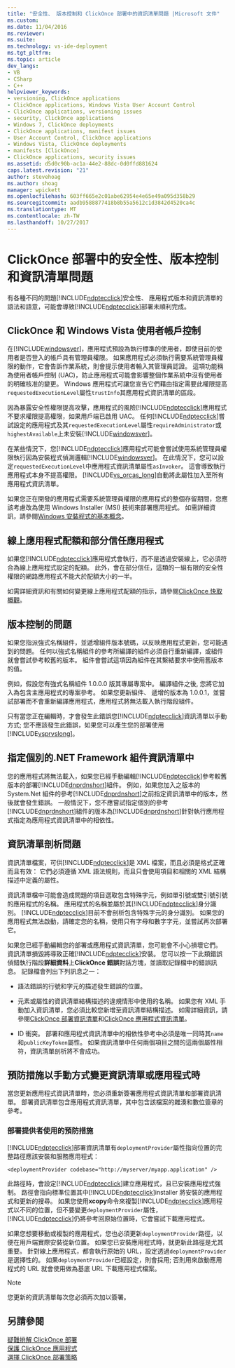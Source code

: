 ```yaml
---
title: "安全性、 版本控制和 ClickOnce 部署中的資訊清單問題 |Microsoft 文件"
ms.custom: 
ms.date: 11/04/2016
ms.reviewer: 
ms.suite: 
ms.technology: vs-ide-deployment
ms.tgt_pltfrm: 
ms.topic: article
dev_langs:
- VB
- CSharp
- C++
helpviewer_keywords:
- versioning, ClickOnce applications
- ClickOnce applications, Windows Vista User Account Control
- ClickOnce applications, versioning issues
- security, ClickOnce applications
- Windows 7, ClickOnce deployments
- ClickOnce applications, manifest issues
- User Account Control, ClickOnce applications
- Windows Vista, ClickOnce deployments
- manifests [ClickOnce]
- ClickOnce applications, security issues
ms.assetid: d5d0c90b-ac1a-44e2-88dc-0d0ffd881624
caps.latest.revision: "21"
author: stevehoag
ms.author: shoag
manager: wpickett
ms.openlocfilehash: 603ff665e2c01abe62954e4e65e49a095d358b29
ms.sourcegitcommit: aadb9588877418b8b55a5612c1d3842d4520ca4c
ms.translationtype: MT
ms.contentlocale: zh-TW
ms.lasthandoff: 10/27/2017
---
```

# <a name="security-versioning-and-manifest-issues-in-clickonce-deployments"></a>ClickOnce 部署中的安全性、版本控制和資訊清單問題
有各種不同的問題[!INCLUDE[ndptecclick](../deployment/includes/ndptecclick_md.md)]安全性、 應用程式版本和資訊清單的語法和語意，可能會導致[!INCLUDE[ndptecclick](../deployment/includes/ndptecclick_md.md)]部署未順利完成。  
  
## <a name="clickonce-and-windows-vista-user-account-control"></a>ClickOnce 和 Windows Vista 使用者帳戶控制  
 在[!INCLUDE[windowsver](../deployment/includes/windowsver_md.md)]，應用程式預設為執行標準的使用者，即使目前的使用者是否登入的帳戶具有管理員權限。 如果應用程式必須執行需要系統管理員權限的動作，它會告訴作業系統，則會提示使用者輸入其管理員認證。 這項功能稱為使用者帳戶控制 (UAC)，防止應用程式可能會影響整個作業系統中沒有使用者的明確核准的變更。 Windows 應用程式可讓您宣告它們藉由指定需要此權限提高`requestedExecutionLevel`屬性`trustInfo`其應用程式資訊清單的區段。  
  
 因為暴露安全性權限提高攻擊，應用程式的風險[!INCLUDE[ndptecclick](../deployment/includes/ndptecclick_md.md)]應用程式不要求權限提高權限，如果用戶端已啟用 UAC。 任何[!INCLUDE[ndptecclick](../deployment/includes/ndptecclick_md.md)]嘗試設定的應用程式及其`requestedExecutionLevel`屬性`requireAdministrator`或`highestAvailable`上未安裝[!INCLUDE[windowsver](../deployment/includes/windowsver_md.md)]。  
  
 在某些情況下，您[!INCLUDE[ndptecclick](../deployment/includes/ndptecclick_md.md)]應用程式可能會嘗試使用系統管理員權限執行因為安裝程式偵測邏輯[!INCLUDE[windowsver](../deployment/includes/windowsver_md.md)]。 在此情況下，您可以設定`requestedExecutionLevel`中應用程式資訊清單屬性`asInvoker`。 這會導致執行應用程式本身不提高權限。 [!INCLUDE[vs_orcas_long](../debugger/includes/vs_orcas_long_md.md)]自動將此屬性加入至所有應用程式資訊清單。  
  
 如果您正在開發的應用程式需要系統管理員權限的應用程式的整個存留期間，您應該考慮改為使用 Windows Installer (MSI) 技術來部署應用程式。 如需詳細資訊，請參閱[Windows 安裝程式的基本概念](../extensibility/internals/windows-installer-basics.md)。  
  
## <a name="online-application-quotas-and-partial-trust-applications"></a>線上應用程式配額和部分信任應用程式  
 如果您[!INCLUDE[ndptecclick](../deployment/includes/ndptecclick_md.md)]應用程式會執行，而不是透過安裝線上，它必須符合為線上應用程式設定的配額。 此外，會在部分信任，這類的一組有限的安全性權限的網路應用程式不能大於配額大小的一半。  
  
 如需詳細資訊和有關如何變更線上應用程式配額的指示，請參閱[ClickOnce 快取概觀](../deployment/clickonce-cache-overview.md)。  
  
## <a name="versioning-issues"></a>版本控制的問題  
 如果您指派強式名稱組件，並遞增組件版本號碼，以反映應用程式更新，您可能遇到的問題。 任何以強式名稱組件的參考所編譯的組件必須自行重新編譯，或組件就會嘗試參考較舊的版本。 組件會嘗試這項因為組件在其繫結要求中使用舊版本的值。  
  
 例如，假設您有強式名稱組件 1.0.0.0 版其專屬專案中。 編譯組件之後, 您將它加入為包含主應用程式的專案參考。 如果您更新組件、 遞增的版本為 1.0.0.1，並嘗試部署而不會重新編譯應用程式，應用程式將無法載入執行階段組件。  
  
 只有當您正在編輯時，才會發生此錯誤您[!INCLUDE[ndptecclick](../deployment/includes/ndptecclick_md.md)]資訊清單以手動方式; 您不應該發生此錯誤，如果您可以產生您的部署使用[!INCLUDE[vsprvslong](../code-quality/includes/vsprvslong_md.md)]。  
  
## <a name="specifying-individual-net-framework-assemblies-in-the-manifest"></a>指定個別的.NET Framework 組件資訊清單中  
 您的應用程式將無法載入，如果您已經手動編輯[!INCLUDE[ndptecclick](../deployment/includes/ndptecclick_md.md)]參考較舊版本的部署[!INCLUDE[dnprdnshort](../code-quality/includes/dnprdnshort_md.md)]組件。 例如，如果您加入之版本的 System.Net 組件的參考[!INCLUDE[dnprdnshort](../code-quality/includes/dnprdnshort_md.md)]之前指定資訊清單中的版本，然後就會發生錯誤。 一般情況下，您不應嘗試指定個別的參考[!INCLUDE[dnprdnshort](../code-quality/includes/dnprdnshort_md.md)]組件的版本為[!INCLUDE[dnprdnshort](../code-quality/includes/dnprdnshort_md.md)]針對執行應用程式指定為應用程式資訊清單中的相依性。  
  
## <a name="manifest-parsing-issues"></a>資訊清單剖析問題  
 資訊清單檔案，可供[!INCLUDE[ndptecclick](../deployment/includes/ndptecclick_md.md)]是 XML 檔案，而且必須是格式正確而且有效： 它們必須遵循 XML 語法規則，而且只會使用項目和相關的 XML 結構描述中定義的屬性。  
  
 資訊清單檔中可能會造成問題的項目選取包含特殊字元，例如單引號或雙引號引號的應用程式的名稱。 應用程式的名稱並屬於其[!INCLUDE[ndptecclick](../deployment/includes/ndptecclick_md.md)]身分識別。 [!INCLUDE[ndptecclick](../deployment/includes/ndptecclick_md.md)]目前不會剖析包含特殊字元的身分識別。 如果您的應用程式無法啟動，請確定您的名稱，使用只有字母和數字字元，並嘗試再次部署它。  
  
 如果您已經手動編輯您的部署或應用程式資訊清單，您可能會不小心損壞它們。 資訊清單損毀將導致正確[!INCLUDE[ndptecclick](../deployment/includes/ndptecclick_md.md)]安裝。 您可以按一下此類錯誤偵錯執行階段**詳細資料**上**ClickOnce 錯誤**對話方塊，並讀取記錄檔中的錯誤訊息。 記錄檔會列出下列訊息之一：  
  
-   語法錯誤的行號和字元的描述發生錯誤的位置。  
  
-   元素或屬性的資訊清單結構描述的違規情形中使用的名稱。 如果您有 XML 手動加入資訊清單，您必須比較您新增至資訊清單結構描述。 如需詳細資訊，請參閱[ClickOnce 部署資訊清單](../deployment/clickonce-deployment-manifest.md)和[ClickOnce 應用程式資訊清單](../deployment/clickonce-application-manifest.md)。  
  
-   ID 衝突。 部署和應用程式資訊清單中的相依性參考中必須是唯一同時其`name`和`publicKeyToken`屬性。 如果資訊清單中任何兩個項目之間的這兩個屬性相符，資訊清單剖析將不會成功。  
  
## <a name="precautions-when-manually-changing-manifests-or-applications"></a>預防措施以手動方式變更資訊清單或應用程式時  
 當您更新應用程式資訊清單時，您必須重新簽署應用程式資訊清單和部署資訊清單。 部署資訊清單包含應用程式資訊清單，其中包含該檔案的雜湊和數位簽章的參考。  
  
### <a name="precautions-with-deployment-provider-usage"></a>部署提供者使用的預防措施  
 [!INCLUDE[ndptecclick](../deployment/includes/ndptecclick_md.md)]部署資訊清單有`deploymentProvider`屬性指向位置的完整路徑應該安裝和服務應用程式：  
  
```  
<deploymentProvider codebase="http://myserver/myapp.application" />  
```  
  
 此路徑時，會設定[!INCLUDE[ndptecclick](../deployment/includes/ndptecclick_md.md)]建立應用程式，且已安裝應用程式強制。 路徑會指向標準位置其中[!INCLUDE[ndptecclick](../deployment/includes/ndptecclick_md.md)]installer 將安裝的應用程式和更新的搜尋。 如果您使用**xcopy**命令來複製[!INCLUDE[ndptecclick](../deployment/includes/ndptecclick_md.md)]應用程式以不同的位置，但不要變更`deploymentProvider`屬性，[!INCLUDE[ndptecclick](../deployment/includes/ndptecclick_md.md)]仍將參考回原始位置時，它會嘗試下載應用程式。  
  
 如果您想要移動或複製的應用程式，您也必須更新`deploymentProvider`路徑，以便在用戶端實際安裝從新位置。 如果您已安裝應用程式時，就更新此路徑是尤其重要。 針對線上應用程式，都會執行原始的 URL，設定透過`deploymentProvider`是選擇性的。 如果`deploymentProvider`已經設定，則會採用; 否則用來啟動應用程式的 URL 就會使用做為基底 URL 下載應用程式檔案。  
  
> [!NOTE]
>  您更新的資訊清單每次您必須再次加以簽署。  
  
## <a name="see-also"></a>另請參閱  
 [疑難排解 ClickOnce 部署](../deployment/troubleshooting-clickonce-deployments.md)   
 [保護 ClickOnce 應用程式](../deployment/securing-clickonce-applications.md)   
 [選擇 ClickOnce 部署策略](../deployment/choosing-a-clickonce-deployment-strategy.md)